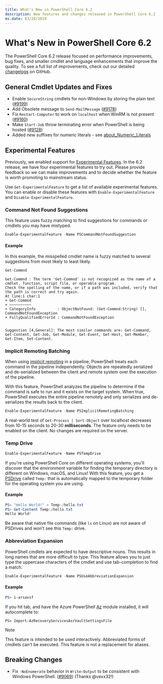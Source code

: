 ```yaml
---
title: What's New in PowerShell Core 6.2
description: New features and changes released in PowerShell Core 6.2
ms.date: 03/28/2019
---
```


# What's New in PowerShell Core 6.2

The PowerShell Core 6.2 release focused on performance improvements, bug fixes, and smaller cmdlet
and language enhancements that improve the quality. To see a full list of improvements, check out
our detailed [changelogs](https://github.com/PowerShell/PowerShell/releases) on GitHub.

## General Cmdlet Updates and Fixes

- Enable `SecureString` cmdlets for non-Windows by storing the plain text ([#9199][])
- Add Obsolete message to `Send-MailMessage` ([#9178][])
- Fix `Restart-Computer` to work on `localhost` when WinRM is not present ([#9160][])
- Make `Start-Job` throw terminating error when PowerShell is being hosted ([#9128][])
- Added new suffixes for numeric literals - see [about_Numeric_Literals][]

## Experimental Features

Previously, we enabled support for [Experimental Features][]. In the 6.2 release, we have four
experimental features to try out. Please provide feedback so we can make improvements and to decide
whether the feature is worth promoting to mainstream status.

Use `Get-ExperimentalFeature` to get a list of available experimental features. You can enable
or disable these features with `Enable-ExperimentalFeature` and `Disable-ExperimentalFeature`.

### Command Not Found Suggestions

This feature uses fuzzy matching to find suggestions for commands or cmdlets you may have mistyped.

```powershell
Enable-ExperimentalFeature -Name PSCommandNotFoundSuggestion
```

#### Example

In this example, the misspelled cmdlet name is fuzzy matched to several suggestions from most likely
to least likely.

```powershell
Get-Commnd
```

```Output
Get-Commnd : The term 'Get-Commnd' is not recognized as the name of a cmdlet, function, script file, or operable program.
Check the spelling of the name, or if a path was included, verify that the path is correct and try again.
At line:1 char:1
+ Get-Commnd
+ ~~~~~~~~~~
+ CategoryInfo          : ObjectNotFound: (Get-Commnd:String) [], CommandNotFoundException
+ FullyQualifiedErrorId : CommandNotFoundException


Suggestion [4,General]: The most similar commands are: Get-Command, Get-Content, Get-Job, Get-Module, Get-Event, Get-Host, Get-Member, Get-Item, Set-Content.
```

### Implicit Remoting Batching

When using [implicit remoting](https://devblogs.microsoft.com/scripting/remoting-the-implicit-way/)
in a pipeline, PowerShell treats each command in the pipeline independently. Objects are repeatedly
serialized and de-serialized between the client and remote system over the execution of the
pipeline.

With this feature, PowerShell analyzes the pipeline to determine if the command is safe to run and
it exists on the target system. When true, PowerShell executes the entire pipeline remotely and only
serializes and de-serializes the results back to the client.

```powershell
Enable-ExperimentalFeature -Name PSImplicitRemotingBatching
```

A real-world test of `Get-Process | Sort-Object` over localhost decreases from 10-15 seconds to
20-30 **milliseconds**. The feature only needs to be enabled on the client. No changes are required
on the server.

### Temp Drive

```powershell
Enable-ExperimentalFeature -Name PSTempDrive
```

If you're using PowerShell Core on different operating systems, you'll discover that the environment
variable for finding the temporary directory is different on Windows, macOS, and Linux! With this
feature, you get a [PSDrive][] called `Temp:` that is automatically mapped to the temporary
folder for the operating system you are using.

#### Example

```powershell
PS> "Hello World!" > Temp:/hello.txt
PS> Get-Content Temp:/hello.txt
Hello World!
```

Be aware that native file commands (like `ls` on Linux) are not aware of PSDrives and won't see this
`Temp:` drive.

### Abbreviation Expansion

PowerShell cmdlets are expected to have descriptive nouns. This results in long names that are more
difficult to type. This feature allows you to just type the uppercase characters of the cmdlet and
use tab-completion to find a match.

```powershell
Enable-ExperimentalFeature -Name PSUseAbbreviationExpansion
```

#### Example

```powershell
PS> i-arsavsf
```

If you hit tab, and have the Azure PowerShell [Az](https://www.powershellgallery.com/packages/Az)
module installed, it will autocomplete to:

```Output
PS> Import-AzRecoveryServicesAsrVaultSettingsFile
```

> [!NOTE]
> This feature is intended to be used interactively. Abbreviated forms of cmdlets can't be executed.
> This feature is not a replacement for aliases.

## Breaking Changes

- Fix `-NoEnumerate` behavior in `Write-Output` to be consistent with Windows PowerShell. ([#9069][])
  (Thanks @vexx32!)

<!-- Link references -->
[#9069]: https://github.com/PowerShell/PowerShell/pull/9069
[#9128]: https://github.com/PowerShell/PowerShell/pull/9128
[#9160]: https://github.com/PowerShell/PowerShell/pull/9160
[#9178]: https://github.com/PowerShell/PowerShell/pull/9178
[#9199]: https://github.com/PowerShell/PowerShell/pull/9199
[about_Numeric_Literals]: /powershell/module/Microsoft.PowerShell.Core/About/about_numeric_literals
[Experimental Features]: /powershell/module/Microsoft.PowerShell.Core/About/about_Experimental_Features
[PSDrive]: /powershell/module/microsoft.powershell.management/new-psdrive
